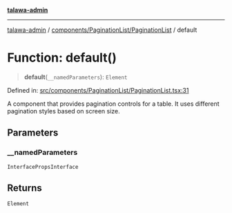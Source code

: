 [**talawa-admin**](../../../../README.md)

***

[talawa-admin](../../../../README.md) / [components/PaginationList/PaginationList](../README.md) / default

# Function: default()

> **default**(`__namedParameters`): `Element`

Defined in: [src/components/PaginationList/PaginationList.tsx:31](https://github.com/gautam-divyanshu/talawa-admin/blob/334f0f7773e45df65600a1da08d00c41806347e4/src/components/PaginationList/PaginationList.tsx#L31)

A component that provides pagination controls for a table.
It uses different pagination styles based on screen size.

## Parameters

### \_\_namedParameters

`InterfacePropsInterface`

## Returns

`Element`
